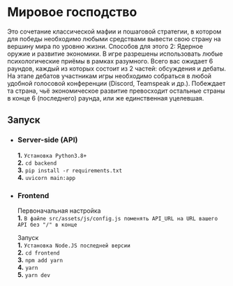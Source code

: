 # Мировое господство

Это сочетание классической мафии и пошаговой стратегии, в котором для победы необходимо любыми средствами вывести свою страну на вершину мира по уровню жизни. Способов для этого 2: Ядерное оружие и развитие экономики. В игре разрешены использовать любые психологические приёмы в рамках разумного. Всего вас ожидает 6 раундов, каждый из которых состоит из 2 частей: обсуждения и дебаты. На этапе дебатов участникам игры необходимо собраться в любой удобной голосовой конференции (Discord, Teamspeak и др.). Побеждает та страна, чьё экономическое развитие превосходит остальные страны в конце 6 (последнего) раунда, или же единственная уцелевшая.

## Запуск

* ### Server-side (API)
  **1.** `Установка Python3.8+`\
  **2.** `cd backend`\
  **3.** `pip install -r requirements.txt`\
  **4.** `uvicorn main:app`

* ### Frontend
  Первоначальная настройка\
  **1.** `В файле src/assets/js/config.js поменять API_URL на URL вашего API без "/" в конце`

  Запуск\
  **1.** `Установка Node.JS последней версии`\
  **2.** `cd frontend`\
  **3.** `npm add yarn`\
  **4.** `yarn`\
  **5.** `yarn dev`
